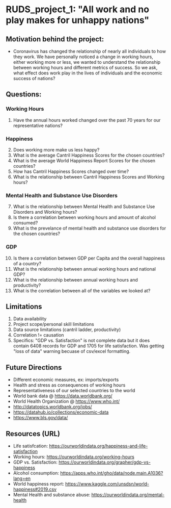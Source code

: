 # RUDS_project_1: "All work and no play makes for unhappy nations"

## Motivation behind the project: 
- Coronavirus has changed the relationship of nearly all individuals to how they work. We have personally noticed a change in working hours, either working more or less, we wanted to understand the relationship between working hours and different metrics of success. So we ask, what effect does work play in the lives of individuals and the economic success of nations?

## Questions:
### Working Hours
1. Have the annual hours worked changed over the past 70 years for our representative nations?
### Happiness
2. Does working more make us less happy?
3. What is the average Cantril Happiness Scores for the chosen countries?
4. What is the average World Happiness Report Scores for the chosen countries?
5. How has Cantril Happiness Scores changed over time?
6. What is the relationship between Cantril Happiness Scores and Working hours?
### Mental Health and Substance Use Disorders
7. What is the relationship between Mental Health and Substance Use Disorders and Working hours?
8. Is there a correlation between working hours and amount of alcohol consumed?
9. What is the prevelance of mental health and substance use disorders for the chosen countries?
### GDP
10. Is there a correlation between GDP per Capita and the overall happiness of a country?
11. What is the relationship between annual working hours and national GDP?
12. What is the relationship between annual working hours and productivity?
13. What is the correlation between all of the variables we looked at?

## Limitations
1. Data availability 
2. Project scope/personal skill limitations
3. Data source limitations (cantril ladder, productivity)
4. Correlation != causation
5. Specifics: "GDP vs. Satisfaction" is not complete data but it does contain 6408 records for GDP and 1705 for life satisfaction. Was getting "loss of data" warning becuase of csv/excel formatting. 
	
## Future Directions
- Different economic measures, ex: imports/exports
- Health and stress as consequences of working hours 
- Representativeness of our selected countries to the world 
- World bank data @ https://data.worldbank.org/
- World Health Organization @ https://www.who.int/
- http://datatopics.worldbank.org/jobs/
- https://datahub.io/collections/economic-data
- https://www.bls.gov/data/

## Resources (URL)
- Life satisfcation: https://ourworldindata.org/happiness-and-life-satisfaction
- Working hours: https://ourworldindata.org/working-hours
- GDP vs. Satisfaction: https://ourworldindata.org/grapher/gdp-vs-happiness
- Alcohol consumption: https://apps.who.int/gho/data/node.main.A1036?lang=en
- World happiness report: https://www.kaggle.com/unsdsn/world-happiness#2019.csv
- Mental Health and substance abuse: https://ourworldindata.org/mental-health
